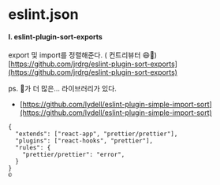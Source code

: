 # eslint.json



#### I. eslint-plugin-sort-exports

export 및 import를 정렬해준다.  \( 컨트리뷰터 😄🚀\)  
[https://github.com/jrdrg/eslint-plugin-sort-exports](https://github.com/jrdrg/eslint-plugin-sort-exports)

ps. 🌟가 더 많은... 라이브러리가 있다. 

* [https://github.com/lydell/eslint-plugin-simple-import-sort](https://github.com/lydell/eslint-plugin-simple-import-sort)





```text
{
  "extends": ["react-app", "prettier/prettier"],
  "plugins": ["react-hooks", "prettier"],
  "rules": {
    "prettier/prettier": "error",
  }
}
©
```

